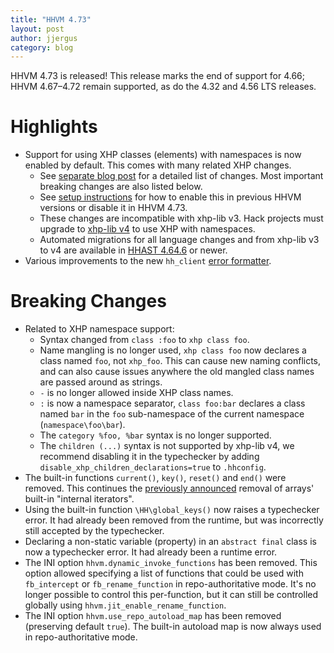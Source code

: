 ```yaml
---
title: "HHVM 4.73"
layout: post
author: jjergus
category: blog
---
```


HHVM 4.73 is released! This release marks the end of support for 4.66;
HHVM 4.67&ndash;4.72 remain supported, as do the 4.32 and 4.56 LTS releases.

# Highlights

- Support for using XHP classes (elements) with namespaces is now enabled by
  default. This comes with many related XHP changes.
  - See
    [separate blog post](https://hhvm.com/blog/2020/09/02/XHP-namespaces-and-syntax.html)
    for a detailed list of changes. Most important breaking changes are also
    listed below.
  - See
    [setup instructions](https://docs.hhvm.com/hack/XHP/setup)
    for how to enable this in previous HHVM versions or disable it in HHVM 4.73.
  - These changes are incompatible with xhp-lib v3. Hack projects must upgrade
    to [xhp-lib v4](https://github.com/hhvm/xhp-lib/releases)
    to use XHP with namespaces.
  - Automated migrations for all language changes and from xhp-lib v3 to v4 are
    available in
    [HHAST 4.64.6](https://github.com/hhvm/hhast/releases) or newer.
- Various improvements to the new `hh_client`
  [error formatter](https://hhvm.com/blog/2020/08/18/hhvm-4.71.html#highlights).

# Breaking Changes

- Related to XHP namespace support:
  - Syntax changed from `class :foo` to `xhp class foo`.
  - Name mangling is no longer used, `xhp class foo` now
    declares a class named `foo`, not `xhp_foo`. This can cause new naming
    conflicts, and can also cause issues anywhere the old mangled class names
    are passed around as strings.
  - `-` is no longer allowed inside XHP class names.
  - `:` is now a namespace separator, `class foo:bar` declares a class
    named `bar` in the `foo` sub-namespace of the current namespace
    (`namespace\foo\bar`).
  - The `category %foo, %bar` syntax is no longer supported.
  - The `children (...)` syntax is not supported by xhp-lib v4, we recommend
    disabling it in the typechecker by adding
    `disable_xhp_children_declarations=true` to `.hhconfig`.
- The built-in functions `current()`, `key()`, `reset()` and `end()` were
  removed. This continues the
  [previously announced](http://hhvm.com/blog/2020/07/30/hhvm-4.68.html#future-changes)
  removal of arrays' built-in "internal iterators".
- Using the built-in function `\HH\global_keys()` now raises a typechecker
  error. It had already been removed from the runtime, but was incorrectly still
  accepted by the typechecker.
- Declaring a non-static variable (property) in an `abstract final` class is now
  a typechecker error. It had already been a runtime error.
- The INI option `hhvm.dynamic_invoke_functions` has been removed. This option
  allowed specifying a list of functions that could be used with `fb_intercept`
  or `fb_rename_function` in repo-authoritative mode. It's no longer possible to
  control this per-function, but it can still be controlled globally using
  `hhvm.jit_enable_rename_function`.
- The INI option `hhvm.use_repo_autoload_map` has been removed (preserving
  default `true`). The built-in autoload map is now always used in
  repo-authoritative mode.
